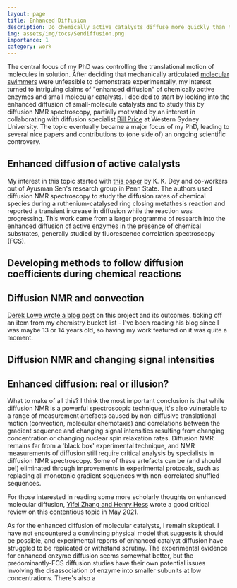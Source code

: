 ```yaml
---
layout: page
title: Enhanced Diffusion
description: Do chemically active catalysts diffuse more quickly than they should do?
img: assets/img/tocs/Sendiffusion.png
importance: 1
category: work
---
```


The central focus of my PhD was controlling the translational motion of molecules in solution. After deciding that mechanically articulated [molecular swimmers](projects/molecularswimming) were unfeasible to demonstrate experimentally, my interest turned to intriguing claims of "enhanced diffusion" of chemically active enzymes and small molecular catalysts. I decided to start by looking into the enhanced diffusion of small-molecule catalysts and to study this by diffusion NMR spectroscopy, partially motivated by an interest in collaborating with diffusion specialist [Bill Price](https://www.westernsydney.edu.au/staff_profiles/uws_profiles/professor_bill_price) at Western Sydney University. The topic eventually became a major focus of my PhD, leading to several nice papers and contributions to (one side of) an ongoing scientific controvery.

## Enhanced diffusion of active catalysts

My interest in this topic started with [this paper](https://onlinelibrary.wiley.com/doi/full/10.1002/anie.201509237) by K. K. Dey and co-workers out of Ayusman Sen's research group in Penn State. The authors used diffusion NMR spectroscopy to study the diffusion rates of chemical species during a ruthenium-catalysed ring closing metathesis reaction and reported a transient increase in diffusion while the reaction was progressing. This work came from a larger programme of research into the enhanced diffusion of active enzymes in the presence of chemical substrates, generally studied by fluorescence correlation spectroscopy (FCS).   


## Developing methods to follow diffusion coefficients during chemical reactions



## Diffusion NMR and convection


[Derek Lowe wrote a blog post](https://www.science.org/content/blog-post/enhanced-diffusion-real-illusion) on this project and its outcomes, ticking off an item from my chemistry bucket list - I've been reading his blog since I was maybe 13 or 14 years old, so having my work featured on it was quite a moment.


## Diffusion NMR and changing signal intensities

 
## Enhanced diffusion: real or illusion?

What to make of all this? I think the most important conclusion is that while diffusion NMR is a powerful spectroscopic technique, it's also vulnerable to a range of measurement artefacts caused by non-diffusive translational motion (convection, molecular chemotaxis) and correlations between the gradient sequence and changing signal intensities resulting from changing concentration or changing nuclear spin relaxation rates. Diffusion NMR remains far from a 'black box' experimental technique, and NMR measurements of diffusion still require critical analysis by specialists in diffusion NMR spectroscopy. Some of these artefacts can be (and should be!) eliminated through improvements in experimental protocals, such as replacing all monotonic gradient sequences with non-correlated shuffled sequences.


For those interested in reading some more scholarly thoughts on enhanced molecular diffusion, [Yifei Zhang and Henry Hess](https://www.nature.com/articles/s41570-021-00281-6) wrote a good critical review on this contentious topic in May 2021.

As for the enhanced diffusion of molecular catalysts, I remain skeptical. I have not encountered a convincing physical model that suggests it should be possible, and experimental reports of enhanced catalyst diffusion have struggled to be replicated or withstand scrutiny. The experimental evidence for enhanced enzyme diffusion seems somewhat better, but the predominantly-FCS diffusion studies have their own potential issues involving the disassociation of enzyme into smaller subunits at low concentrations. There's also a  
